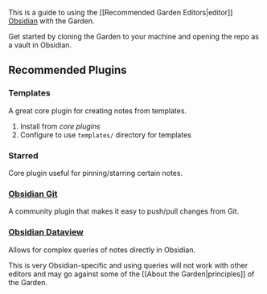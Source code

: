 This is a guide to using the [[Recommended Garden Editors|editor]] [Obsidian](https://obsidian.md/) with the Garden.

Get started by cloning the Garden to your machine and opening the repo as a vault in Obsidian.

## Recommended  Plugins
### Templates
A great core plugin for creating notes from templates.
1. Install from _core plugins_
2. Configure to use `templates/` directory for templates

### Starred
Core plugin useful for pinning/starring certain notes.

### [Obsidian Git](https://github.com/denolehov/obsidian-git)
A community plugin that makes it easy to push/pull changes from Git.

### [Obsidian Dataview](https://blacksmithgu.github.io/obsidian-dataview/)
Allows for complex queries of notes directly in Obsidian.

This is very Obsidian-specific and using queries will not work with other editors and may go against some of the [[About the Garden|principles]] of the Garden.
